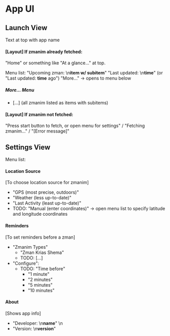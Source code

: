 # App UI

## Launch View

Text at top with app name

#### [Layout] If zmanim already fetched:

"Home" or something like "At a glance..." at top.

Menu list:
"Upcoming zman: \n**item w/ subitem**"
"Last updated: \n**time**" (or "Last updated: **time** ago")
"More..." -> opens to menu below

##### More... Menu

- [...] (all zmanim listed as items with subitems)

#### [Layout] If zmanim not fetched:

"Press start button to fetch, or open menu for settings" / "Fetching zmanim..." / "[Error message]"

## Settings View

Menu list:

#### Location Source

[To choose location source for zmanim]

- "GPS (most precise, outdoors)"
- "Weather (less up-to-date)"
- "Last Activity (least up-to-date)"
- TODO: "Manual (enter coordinates)" -> open menu list to specify latitude and longitude coordinates

#### Reminders

[To set reminders before a zman]

- "Zmanim Types"
  - "Zman Krias Shema"
  - TODO: [...]
- "Configure":
  - TODO: "Time before"
    - "1 minute"
    - "2 minutes"
    - "5 minutes"
    - "10 minutes"

#### About

[Shows app info]

- "Developer: \n**name**"
  \n
- "Version: \n**version**"
